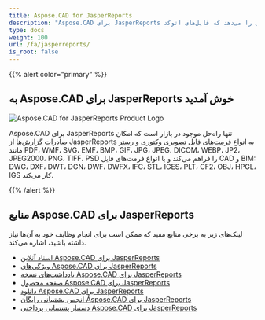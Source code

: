 ```yaml
---
title: Aspose.CAD for JasperReports
description: "Aspose.CAD برای JasperReports به توسعه‌دهندگان این امکان را می‌دهد که فایل‌های اتوکد DWG، DXF، DWT و دیگر فرمت‌های فایل CAD و BIM، مانند: DGN، DWF، DWFX، IFC، STL، IGES، PLT، CF2، OBJ، HPGL، IGS را باز کنند، بخوانند و پردازش کنند."
type: docs
weight: 100
url: /fa/jasperreports/
is_root: false
---
```


{{% alert color="primary" %}}

## **به Aspose.CAD برای JasperReports خوش آمدید**

![Aspose.CAD for JasperReports Product Logo](/_assets/home_3.png)

Aspose.CAD برای JasperReports تنها راه‌حل موجود در بازار است که امکان صادرات گزارش‌ها از JasperReports به انواع فرمت‌های فایل تصویری وکتوری و رستر مانند PDF، WMF، SVG، EMF، BMP، GIF، JPG، JPEG، DICOM، WEBP، JP2، JPEG2000، PNG، TIFF، PSD را فراهم می‌کند و با انواع فرمت‌های فایل CAD و BIM: DWG، DXF، DWT، DGN، DWF، DWFX، IFC، STL، IGES، PLT، CF2، OBJ، HPGL، IGS کار می‌کند.

{{% /alert %}}

## **منابع Aspose.CAD برای JasperReports**

لینک‌های زیر به برخی منابع مفید که ممکن است برای انجام وظایف خود به آن‌ها نیاز داشته باشید، اشاره می‌کند.

- [اسناد آنلاین Aspose.CAD برای JasperReports](/fa/cad/jasperreports/)
- [ویژگی‌های Aspose.CAD برای JasperReports](/fa/cad/jasperreports/features-overview/)
- [یادداشت‌های نسخه Aspose.CAD برای JasperReports](https://releases.aspose.com/cad/jasperreports/release-notes/)
- [صفحه محصول Aspose.CAD برای JasperReports](https://products.aspose.com/cad/jasperreports/)
- [دانلود Aspose.CAD برای JasperReports](https://downloads.aspose.com/cad/jasperreports)
- [انجمن پشتیبانی رایگان Aspose.CAD برای JasperReports](https://forum.aspose.com/c/cad/19)
- [دستیار پشتیبانی پرداختی Aspose.CAD برای JasperReports](https://helpdesk.aspose.com/)
